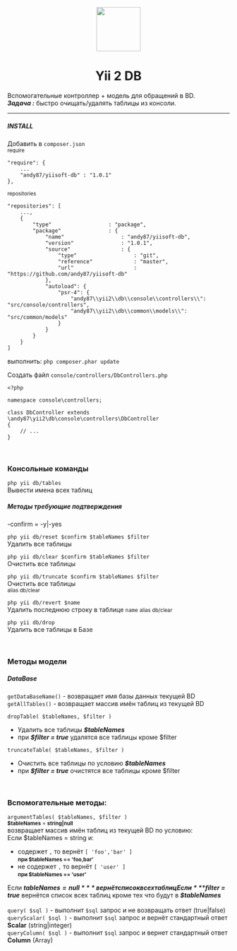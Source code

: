 <p align="center">
    <a href="https://github.com/yiisoft" target="_blank">
        <img src="https://avatars0.githubusercontent.com/u/993323" height="100px">
    </a>
    <h1 align="center">Yii 2 DB</h1>
</p>

Вспомогательные контроллер + модель для обращений в BD.   
***Задача :*** быстро очищать/удалять таблицы из консоли.
<hr>

##### INSTALL
Добавить в `composer.json`  
<small>require</small>  
```
"require": {
    ...
    "andy87/yiisoft-db" : "1.0.1"
},
```  
<small>repositories</small>  
```
"repositories": [
    ...,
    {
        "type"                  : "package",
        "package"               : {
            "name"                  : "andy87/yiisoft-db",
            "version"               : "1.0.1",
            "source"                : {
                "type"                  : "git",
                "reference"             : "master",
                "url"                   : "https://github.com/andy87/yiisoft-db"
            },
            "autoload": {
                "psr-4": {
                    "andy87\\yii2\\db\\console\\controllers\\": "src/console/controllers",
                    "andy87\\yii2\\db\\common\\models\\": "src/common/models"
                }
            }
        }
    }
]
```
выполнить: `php composer.phar update`

Создать файл `console/controllers/DbControllers.php`
```
<?php

namespace console\controllers;

class DbController extends \andy87\yii2\db\console\controllers\DbController
{
    // ...
}
```
  
<br>
  
### Консольные команды

 `php yii db/tables`  
Вывести имена всех таблиц

##### Методы требующие подтверждения
-confirm  = -y|-yes

 `php yii db/reset $confirm $tableNames $filter`  
Удалить все таблицы
  
  
 `php yii db/clear $confirm $tableNames $filter`  
Очистить все таблицы  
  
  
 `php yii db/truncate $confirm $tableNames $filter`  
Очистить все таблицы   
<small> alias db/clear </small>  

  
 `php yii db/revert $name`  
Удалить последнюю строку в таблице `name`
<small> alias db/clear </small>

 `php yii db/drop`  
Удалить все таблицы в Базе

  
<br>
  
### Методы модели  

##### DataBase  
 `getDataBaseName()` - возвращает имя базы данных текущей BD  
 `getAllTables()` - возвращает массив имён таблиц из текущей BD  

 `dropTable( $tableNames, $filter )`  
 - Удалить все таблицы ***$tableNames***  
 - при ***$filter = true*** удалятся все таблицы кроме $filter  

 `truncateTable( $tableNames, $filter )`  
 - Очистить все таблицы по условию ***$tableNames***  
 - при ***$filter = true*** очистятся все таблицы кроме $filter  
  
<br>
  
### Вспомогательные методы:  
 `argumentTables( $tableNames, $filter )`  
 <small>**$tableNames** = **string|null**</small>  
 возвращает массив имён таблиц из текущей BD по условию:  
    Если $tableNames = string и:    
- содержет `,` то вернёт `[ 'foo','bar' ]`  
<small>**при $tableNames == 'foo,bar'**</small> 
- не содержет `,` то  вернёт `[ 'user' ]`   
<small>**при $tableNames == 'user'**</small> 

Если ***$tableNames = null*** вернёт список всех таблиц  
Если ***$filter = true*** вернётся список всех таблиц кроме тех что будут в ***$tableNames***  
<br>
 `query( $sql )` - выполнит `$sql` запрос и не возвращать ответ (true|false)  
 `queryScalar( $sql )` - выполнит `$sql` запрос и вернёт стандартный ответ **Scalar**  (string|integer)  
 `queryColumn( $sql )` - выполнит `$sql` запрос и вернет стандартный ответ **Column**  (Array)  
